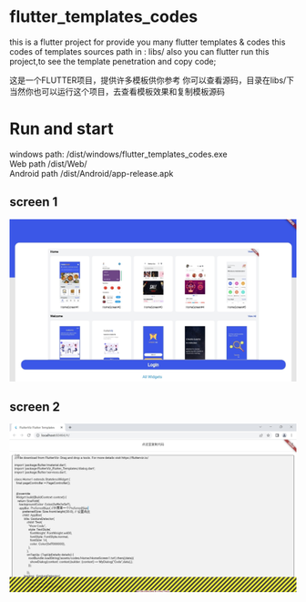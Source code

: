 # flutter_templates_codes

this is a flutter project for provide you many flutter templates & codes
this codes of templates sources path in : libs/
also you can flutter run this project,to see the template penetration and copy code;

这是一个FLUTTER项目，提供许多模板供你参考
你可以查看源码，目录在libs/下
当然你也可以运行这个项目，去查看模板效果和复制模板源码
# Run and start  
windows path: /dist/windows/flutter_templates_codes.exe  
Web path  /dist/Web/  
Android path /dist/Android/app-release.apk  

## screen 1
![image](https://github.com/fengyunworks/flutter_templates_codes/blob/main/assets/images/screen1.jpg)

## screen 2

![image](https://github.com/fengyunworks/flutter_templates_codes/blob/main/assets/images/screen2.jpg)
